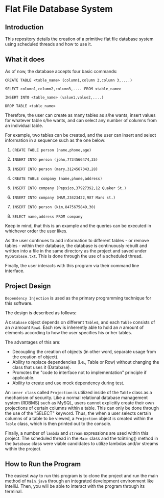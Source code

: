 # Flat File Database System
## Introduction

This repository details the creation of a primitive flat file database system using scheduled threads and how to use it.

## What it does

As of now, the database accepts four basic commands:

`CREATE TABLE <table_name> (column1,column 2,column 3,....)`

`SELECT column1,column2,column3,.... FROM <table_name>`

`INSERT INTO <table_name> (value1,value2,....)`

`DROP TABLE <table_name>`

Therefore, the user can create as many tables as s/he wants, insert values for whatever table s/he wants, and can select any number of columns from an individual table.

For example, two tables can be created, and the user can insert and select information in a sequence such as the one below:

1. `CREATE TABLE person (name,phone,age)`

2. `INSERT INTO person (john,7734566474,35)`

3. `INSERT INTO person (mary,3124567343,28)`

4. `CREATE TABLE company (name,phone,address)`

5. `INSERT INTO company (Pepsico,37927392,12 Quaker St.)`

6. `INSERT INTO company (M&M,23423422,987 Mars st.)`

7. `INSERT INTO person (kim,8475675849,30)`

8. `SELECT name,address FROM company`

Keep in mind, that this is an example and the queries can be executed in whichever order the user likes.

As the user continues to add information to different tables - or remove tables - within their database, the database is continuously rebuilt and written into a file in the same directory as the project and saved under `MyDatabase.txt`. This is done through the use of a scheduled thread. 

Finally, the user interacts with this program via their command line interface.

## Project Design

`Dependency Injection` is used as the primary programming technique for this software. 

The design is described as follows:

A `Database` object depends on different `Table`s, and each `Table` consists of an *n* amount `Row`s. Each row is inherently able to hold an *n* amount of elements according to how the user specifies his or her tables.

The advantages of this are:

- Decoupling the creation of objects (in other word, separate usage from the creation of object).
- Ability to replace dependencies (i.e., Table or Row) without changing the class that uses it (Database).
- Promotes the "code to interface not to implementation" principle if applicable.
- Ability to create and use mock dependency during test.

An `inner class` called `Projection` is utilized inside of the `Table` class as a mechanism of security. Like a normal relational database management system (RDBMS) such as MySQL, users cannot explicitly create their own projections of certain columns within a table. This can only be done through the use of the "SELECT" keyword. Thus, the when a user selects certain columns of a table to be viewed, a `Projection` object is created within the `Table` class, which is then printed out to the console. 

Finally, a number of `lambda` and `stream` expressions are used within this project. The scheduled thread in the `Main` class and the toString() method in the `Database` class were viable candidates to utilize lambdas and/or streams within the project.

## How to Run the Program

The easiest way to run this program is to clone the project and run the main method of `Main.java` through an integrated development environment like IntelliJ. Then, you will be able to interact with the program through its terminal.
